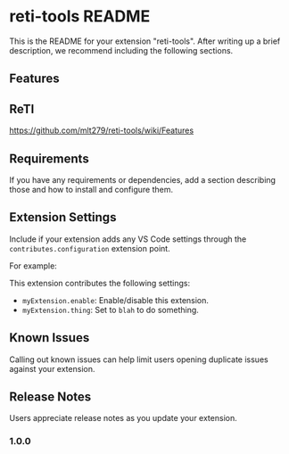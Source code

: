 # reti-tools README

This is the README for your extension "reti-tools". After writing up a brief description, we recommend including the following sections.
## Features

## ReTI
https://github.com/mlt279/reti-tools/wiki/Features

## Requirements

If you have any requirements or dependencies, add a section describing those and how to install and configure them.

## Extension Settings

Include if your extension adds any VS Code settings through the `contributes.configuration` extension point.

For example:

This extension contributes the following settings:

* `myExtension.enable`: Enable/disable this extension.
* `myExtension.thing`: Set to `blah` to do something.

## Known Issues

Calling out known issues can help limit users opening duplicate issues against your extension.

## Release Notes

Users appreciate release notes as you update your extension.

### 1.0.0
